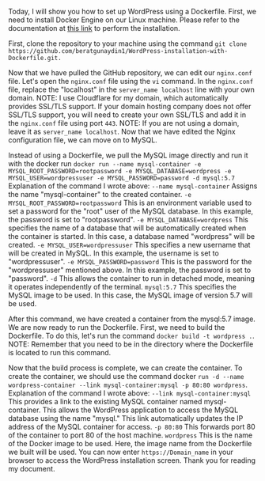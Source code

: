 Today, I will show you how to set up WordPress using a Dockerfile. First, we need to install Docker Engine on our Linux machine. Please refer to the documentation at [this link](https://docs.docker.com/engine/install/ubuntu/) to perform the installation.

First, clone the repository to your machine using the command
`git clone https://github.com/beratgunaydin1/WordPress-installation-with-Dockerfile.git.`

Now that we have pulled the GitHub repository, we can edit our `nginx.conf` file. Let's open the `nginx.conf` file using the `vi` command.
In the `nginx.conf` file, replace the "localhost" in the `server_name localhost` line with your own domain. NOTE: I use Cloudflare for my domain, which automatically provides SSL/TLS support. If your domain hosting company does not offer SSL/TLS support, you will need to create your own SSL/TLS and add it in the `nginx.conf` file using port `443`.
NOTE: If you are not using a domain, leave it as `server_name localhost`.
Now that we have edited the Nginx configuration file, we can move on to MySQL.

Instead of using a Dockerfile, we pull the MySQL image directly and run it with the docker run
`docker run --name mysql-container -e MYSQL_ROOT_PASSWORD=rootpassword -e MYSQL_DATABASE=wordpress -e MYSQL_USER=wordpressuser -e MYSQL_PASSWORD=password -d mysql:5.7`
Explanation of the command I wrote above:
`--name mysql-container` Assigns the name "mysql-container" to the created container.
`-e MYSQL_ROOT_PASSWORD=rootpassword` This is an environment variable used to set a password for the "root" user of the MySQL database. In this example, the password is set to "rootpassword".
`-e MYSQL_DATABASE=wordpress` This specifies the name of a database that will be automatically created when the container is started. In this case, a database named "wordpress" will be created.
`-e MYSQL_USER=wordpressuser` This specifies a new username that will be created in MySQL. In this example, the username is set to "wordpressuser".
`-e MYSQL_PASSWORD=password` This is the password for the "wordpressuser" mentioned above. In this example, the password is set to "password".
`-d` This allows the container to run in detached mode, meaning it operates independently of the terminal.
`mysql:5.7` This specifies the MySQL image to be used. In this case, the MySQL image of version 5.7 will be used.

After this command, we have created a container from the mysql:5.7 image. We are now ready to run the Dockerfile.
First, we need to build the Dockerfile. To do this, let's run the command `docker build -t wordpress .`. NOTE: Remember that you need to be in the directory where the Dockerfile is located to run this command.

Now that the build process is complete, we can create the container.
To create the container, we should use the command docker `run -d --name wordpress-container --link mysql-container:mysql -p 80:80 wordpress`.
Explanation of the command I wrote above:
`--link mysql-container:mysql` This provides a link to the existing MySQL container named mysql-container. This allows the WordPress application to access the MySQL database using the name "mysql." This link automatically updates the IP address of the MySQL container for access.
`-p 80:80` This forwards port 80 of the container to port 80 of the host machine.
`wordpress` This is the name of the Docker image to be used. Here, the image name from the Dockerfile we built will be used.
You can now enter `https://Domain_name` in your browser to access the WordPress installation screen.
Thank you for reading my document.
